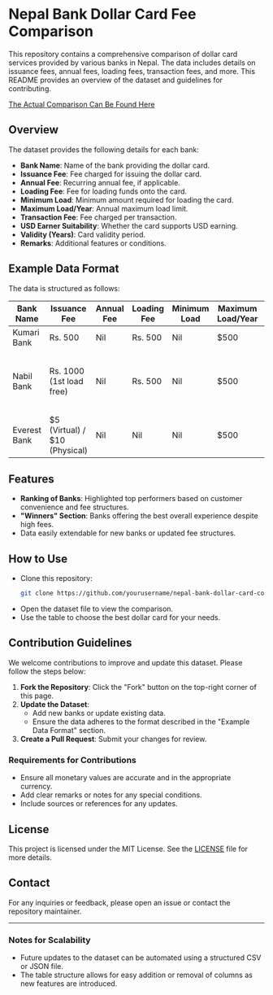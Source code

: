 # Nepal Bank Dollar Card Fee Comparison

This repository contains a comprehensive comparison of dollar card services provided by various banks in Nepal. The data includes details on issuance fees, annual fees, loading fees, transaction fees, and more. This README provides an overview of the dataset and guidelines for contributing.

[The Actual Comparison Can Be Found Here](https://github.com/gauravyad69/NepalDollarCardComparison/blob/main/CARDS.md)

## Overview

The dataset provides the following details for each bank:

- **Bank Name**: Name of the bank providing the dollar card.
- **Issuance Fee**: Fee charged for issuing the dollar card.
- **Annual Fee**: Recurring annual fee, if applicable.
- **Loading Fee**: Fee for loading funds onto the card.
- **Minimum Load**: Minimum amount required for loading the card.
- **Maximum Load/Year**: Annual maximum load limit.
- **Transaction Fee**: Fee charged per transaction.
- **USD Earner Suitability**: Whether the card supports USD earning.
- **Validity (Years)**: Card validity period.
- **Remarks**: Additional features or conditions.

## Example Data Format

The data is structured as follows:

| **Bank Name**           | **Issuance Fee**                 | **Annual Fee** | **Loading Fee** | **Minimum Load** | **Maximum Load/Year** | **Transaction Fee**                        | **USD Earner**            | **Validity (Years)** | **Remarks**                                              |
|--------------------------|-----------------------------------|----------------|-----------------|------------------|-----------------------|--------------------------------------------|---------------------------|-----------------------|-----------------------------------------------------------|
| Kumari Bank             | Rs. 500                          | Nil            | Rs. 500         | Nil              | $500                 | Nil                                        | No                        | 5                     |                                                       |
| Nabil Bank              | Rs. 1000 (1st load free)         | Nil            | Rs. 500         | Nil              | $500                 | 1% cross-border + 0.5% or $0.50, whichever is higher | Yes                       | 4                     | Easy load on request at nearest branch                  |
| Everest Bank            | $5 (Virtual) / $10 (Physical)    | Nil            | Nil             | Nil              | $500                 | Same as Nabil                              | No                        | 4                     |                                                       |

## Features

- **Ranking of Banks**: Highlighted top performers based on customer convenience and fee structures.
- **"Winners" Section**: Banks offering the best overall experience despite high fees.
- Data easily extendable for new banks or updated fee structures.

## How to Use

- Clone this repository:
  ```bash
  git clone https://github.com/yourusername/nepal-bank-dollar-card-comparison.git
  ```
- Open the dataset file to view the comparison.
- Use the table to choose the best dollar card for your needs.

## Contribution Guidelines

We welcome contributions to improve and update this dataset. Please follow the steps below:

1. **Fork the Repository**: Click the "Fork" button on the top-right corner of this page.
2. **Update the Dataset**:
   - Add new banks or update existing data.
   - Ensure the data adheres to the format described in the "Example Data Format" section.
3. **Create a Pull Request**: Submit your changes for review.

### Requirements for Contributions

- Ensure all monetary values are accurate and in the appropriate currency.
- Add clear remarks or notes for any special conditions.
- Include sources or references for any updates.

## License

This project is licensed under the MIT License. See the [LICENSE](LICENSE) file for more details.

## Contact

For any inquiries or feedback, please open an issue or contact the repository maintainer.

---

### Notes for Scalability

- Future updates to the dataset can be automated using a structured CSV or JSON file.
- The table structure allows for easy addition or removal of columns as new features are introduced.
